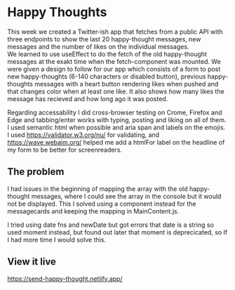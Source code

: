 # Happy Thoughts

This week we created a Twitter-ish app that fetches from a public API with three endpoints to show the last 20 happy-thought messages, new messages and the number of likes on the individual messages.  
We learned to use useEffect to do the fetch of the old happy-thought messages at the exakt time when the fetch-component was mounted. 
We were given a design to follow for our app which consists of a form to post new happy-thoughts (6-140 characters or disabled button), previous happy-thoughts messages with a heart button rendering likes when pushed and that changes color when at least one like. 
It also shows how many likes the message has recieved and how long ago it was posted.

Regarding accessability I did cross-browser testing on Crome, Firefox and Edge and tabbing/enter works with typing, posting and liking on all of them. I used semantic html when possible and aria span and labels on the emojis. 
I used https://validator.w3.org/nu/ for validating, and https://wave.webaim.org/ helped me add a htmlFor label on the headline of my form to be better for screenreaders.

## The problem

I had issues in the beginning of mapping the array with the old happy-thought messages, where I could see the array in the console but it would not be displayed. This I solved using a component instead for the messagecards and keeping the mapping in MainContent.js. 

I tried using date fns and newDate but got errors that date is a string so used moment instead, but found out later that moment is deprecicated, so If I had more time I would solve this. 

## View it live
https://send-happy-thought.netlify.app/

